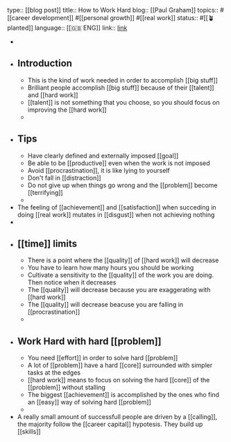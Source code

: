 type:: [[blog post]]
title:: How to Work Hard
blog:: [[Paul Graham]] 
topics:: #[[career development]] #[[personal growth]] #[[real work]] 
status:: #[[🪴 planted]]
language:: [[🇬🇧 ENG]]
link:: [link](http://www.paulgraham.com/hwh.html)

-
- ## Introduction
	- This is the kind of work needed in order to accomplish [[big stuff]]
	- Brilliant people accomplish [[big stuff]] because of their [[talent]] and [[hard work]]
	- [[talent]] is not something that you choose, so you should focus on improving the [[hard work]]
	-
- ## Tips
	- Have clearly defined and externally imposed [[goal]]
	- Be able to be [[productive]] even when the work is not imposed
	- Avoid [[procrastination]], it is like lying to yourself
	- Don't fall in [[distraction]]
	- Do not give up when things go wrong and the [[problem]] become [[terrifying]]
	-
- The feeling of [[achievement]] and [[satisfaction]] when succeding in doing [[real work]] mutates in [[disgust]] when not achieving nothing
-
- ## [[time]] limits
	- There is a point where the [[quality]] of [[hard work]] will decrease
	- You have to learn how many hours you should be working
	- Cultivate a sensitivity to the [[quality]] of the work you are doing. Then notice when it decreases
	- The [[quality]] will decrease because you are exaggerating with [[hard work]]
	- The [[quality]] will decrease  beacuse you are falling in [[procrastination]]
	-
- ## Work Hard with hard [[problem]]
	- You need [[effort]] in order to solve hard [[problem]]
	- A lot of [[problem]] have a hard [[core]] surrounded with simpler tasks at the edges
	- [[hard work]] means to focus on solving the hard [[core]] of the [[problem]] without stalling
	- The biggest [[achievement]] is accomplished by the ones who find an [[easy]] way of solving hard [[problem]]
	-
- A really small amount of successfull people are driven by a [[calling]], the majority follow the [[career capital]] hypotesis. They build up [[skills]]